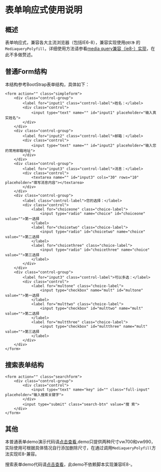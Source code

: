 表单响应式使用说明
==================

概述
----
表单响应式，兼容各大主流浏览器（包括IE6-8），兼容实现使用`@妙净` 的`MediaqueryPolyfill`，详细使用方法请参看[media query兼容（ie8-）实现](https://github.com/miaojing/responsive/blob/master/1.0/guide/mediaquerypolyfill.md "media query兼容（ie8-）实现")，在此不多做赘述。

普通Form结构
-----------
本结构参考BootStrap表单结构，具体如下：

    <form action="" class="simpleform">
		<div class="control-group">
			<label for="input1" class="control-label">姓名：</label>
			<div class="control">
				<input type="text" name="" id="input1" placeholder="输入真实姓名">
			</div>
		</div>
		<div class="control-group">
			<label for="input2" class="control-label">邮箱：</label>
			<div class="control">
				<input type="text" name="" id="input2" placeholder="输入您的常用邮箱地址">
			</div>
		</div>
		<div class="control-group">
			<label for="input3" class="control-label">消息：</label>
			<div class="control">
				<textarea name="" id="input3" cols="30" rows="10" placeholder="填写消息内容"></textarea>
			</div>
		</div>
		<div class="control-group">
			<label class="control-label">您的选择：</label>
			<div class="control">
				<label for="choiceone" class="choice-label">
					<input type="radio" name="choice" id="choiceone" value="">第一选择
				</label>
				<label for="choicetwo" class="choice-label">
					<input type="radio" id="choicetwo" name="choice" value="">第二选择
				</label>
				<label for="choicethree" class="choice-label">
					<input type="radio" id="choicethree" name="choice" value="">第三选择
				</label>
			</div>
		</div>
		<div class="control-group">
			<label for="input3" class="control-label">可以多选：</label>
			<div class="control">
				<label for="multone" class="choice-label">
					<input type="checkbox" name="mult" id="multone" value="">第一选择
				</label>
				<label for="multtwo" class="choice-label">
					<input type="checkbox" id="multtwo" name="mult" value="">第二选择
				</label>
				<label for="multthree" class="choice-label">
					<input type="checkbox" id="multthree" name="mult" value="">第三选择
				</label>
			</div>
		</div>
	</form>

搜索表单结构
----------

	<form action="" class="searchform">
		<div class="control-group">
			<div class="control">
				<input type="text" name="key" id="" class="full-input" placeholder="输入搜索关键字">
			</div>
			<input type="submit" class="search-btn" value="搜 索">
		</div>
	</form>

其他
----
本普通表单demo演示代码请[点击查看](https://github.com/miaojing/responsive/blob/master/1.0/demo/sampleform.html),demo只提供两种尺寸vw700和vw990，实际使用可根据具体情况自行添加删除尺寸，在通过调用`MediaqueryPolyfill`方法实现IE8-兼容。

搜索表单demo代码请[点击查看](https://github.com/miaojing/responsive/blob/master/1.0/demo/searchform.html)，此demo不依赖脚本实现兼容IE8-。